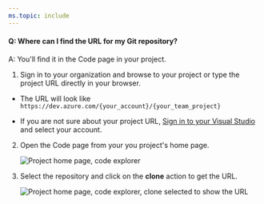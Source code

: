```yaml
---
ms.topic: include
---
```


#### Q: Where can I find the URL for my Git repository?

A: You'll find it in the Code page in your project.

1. Sign in to your organization and browse to your project or type the project URL directly in your browser.

- The URL will look like `https://dev.azure.com/{your_account}/{your_team_project}`

- If you are not sure about your project URL, [Sign in to your Visual Studio](https://go.microsoft.com/fwlink/?LinkID=309329) and select your account.

2. Open the Code page from your you project's home page.

   ![Project home page, code explorer](../media/code-explorer.png)

3. Select the repository and click on the **clone** action to get the URL.

   ![Project home page, code explorer, clone selected to show the URL](../media/clone-url.png)
